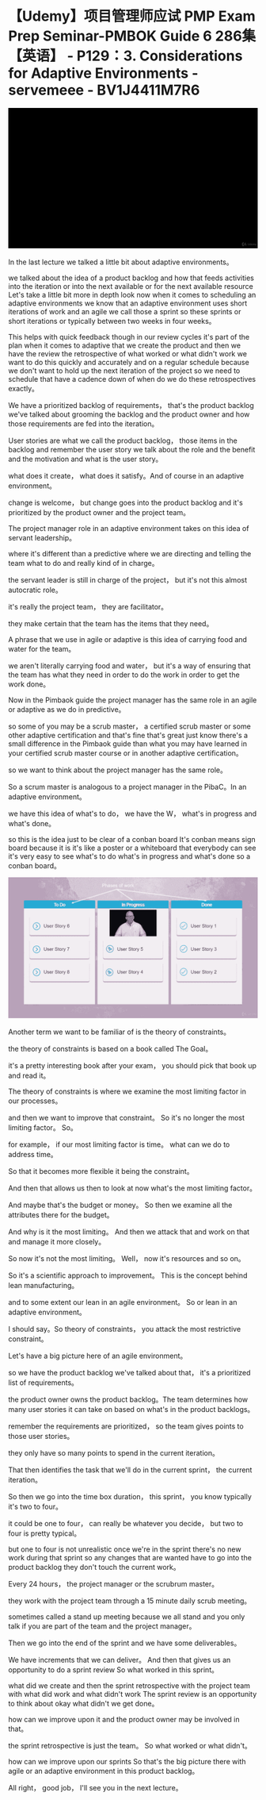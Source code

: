 # 【Udemy】项目管理师应试 PMP Exam Prep Seminar-PMBOK Guide 6  286集【英语】 - P129：3. Considerations for Adaptive Environments - servemeee - BV1J4411M7R6

![](img/77fe06aa53699fd0d2acd355821767ef_0.png)

In the last lecture we talked a little bit about adaptive environments。

 we talked about the idea of a product backlog and how that feeds activities into the iteration or into the next available or for the next available resource Let's take a little bit more in depth look now when it comes to scheduling an adaptive environments we know that an adaptive environment uses short iterations of work and an agile we call those a sprint so these sprints or short iterations or typically between two weeks in four weeks。

This helps with quick feedback though in our review cycles it's part of the plan when it comes to adaptive that we create the product and then we have the review the retrospective of what worked or what didn't work we want to do this quickly and accurately and on a regular schedule because we don't want to hold up the next iteration of the project so we need to schedule that have a cadence down of when do we do these retrospectives exactly。

We have a prioritized backlog of requirements， that's the product backlog we've talked about grooming the backlog and the product owner and how those requirements are fed into the iteration。

User stories are what we call the product backlog， those items in the backlog and remember the user story we talk about the role and the benefit and the motivation and what is the user story。

 what does it create， what does it satisfy。And of course in an adaptive environment。

 change is welcome， but change goes into the product backlog and it's prioritized by the product owner and the project team。

The project manager role in an adaptive environment takes on this idea of servant leadership。

 where it's different than a predictive where we are directing and telling the team what to do and really kind of in charge。

 the servant leader is still in charge of the project， but it's not this almost autocratic role。

 it's really the project team， they are facilitator。

 they make certain that the team has the items that they need。

A phrase that we use in agile or adaptive is this idea of carrying food and water for the team。

 we aren't literally carrying food and water， but it's a way of ensuring that the team has what they need in order to do the work in order to get the work done。

Now in the Pimbaok guide the project manager has the same role in an agile or adaptive as we do in predictive。

 so some of you may be a scrub master， a certified scrub master or some other adaptive certification and that's fine that's great just know there's a small difference in the Pimbaok guide than what you may have learned in your certified scrub master course or in another adaptive certification。

 so we want to think about the project manager has the same role。

So a scrum master is analogous to a project manager in the PibaC。In an adaptive environment。

 we have this idea of what's to do， we have the W， what's in progress and what's done。

 so this is the idea just to be clear of a conban board It's conban means sign board because it is it's like a poster or a whiteboard that everybody can see it's very easy to see what's to do what's in progress and what's done so a conban board。



![](img/77fe06aa53699fd0d2acd355821767ef_2.png)

Another term we want to be familiar of is the theory of constraints。

 the theory of constraints is based on a book called The Goal。

 it's a pretty interesting book after your exam， you should pick that book up and read it。

The theory of constraints is where we examine the most limiting factor in our processes。

 and then we want to improve that constraint。 So it's no longer the most limiting factor。 So。

 for example， if our most limiting factor is time。 what can we do to address time。

 So that it becomes more flexible it being the constraint。

 And then that allows us then to look at now what's the most limiting factor。

 And maybe that's the budget or money。 So then we examine all the attributes there for the budget。

 And why is it the most limiting。 And then we attack that and work on that and manage it more closely。

 So now it's not the most limiting。 Well， now it's resources and so on。

 So it's a scientific approach to improvement。 This is the concept behind lean manufacturing。

 and to some extent our lean in an agile environment。 So or lean in an adaptive environment。

 I should say。So theory of constraints， you attack the most restrictive constraint。

Let's have a big picture here of an agile environment。

 so we have the product backlog we've talked about that， it's a prioritized list of requirements。

 the product owner owns the product backlog。The team determines how many user stories it can take on based on what's in the product backlogs。

 remember the requirements are prioritized， so the team gives points to those user stories。

 they only have so many points to spend in the current iteration。

That then identifies the task that we'll do in the current sprint， the current iteration。

So then we go into the time box duration， this sprint， you know typically it's two to four。

 it could be one to four， can really be whatever you decide， but two to four is pretty typical。

 but one to four is not unrealistic once we're in the sprint there's no new work during that sprint so any changes that are wanted have to go into the product backlog they don't touch the current work。

Every 24 hours， the project manager or the scrubrum master。

 they work with the project team through a 15 minute daily scrub meeting。

 sometimes called a stand up meeting because we all stand and you only talk if you are part of the team and the project manager。

Then we go into the end of the sprint and we have some deliverables。

 We have increments that we can deliver。 And then that gives us an opportunity to do a sprint review So what worked in this sprint。

 what did we create and then the sprint retrospective with the project team with what did work and what didn't work The sprint review is an opportunity to think about okay what didn't we get done。

 how can we improve upon it and the product owner may be involved in that。

 the sprint retrospective is just the team。 So what worked or what didn't。

 how can we improve upon our sprints So that's the big picture there with agile or an adaptive environment in this product backlog。

All right， good job， I'll see you in the next lecture。

